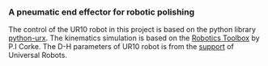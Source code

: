 ### A pneumatic end effector for robotic polishing
The control of the UR10 robot in this project is based on the python library [python-urx](https://github.com/SintefManufacturing/python-urx). The kinematics simulation is based on the [Robotics Toolbox](https://github.com/petercorke/robotics-toolbox-matlab) by P.I Corke. The D-H parameters of UR10 robot is from the [support](https://www.universal-robots.com/how-tos-and-faqs/faq/ur-faq/parameters-for-calculations-of-kinematics-and-dynamics-45257/) of Universal Robots.
